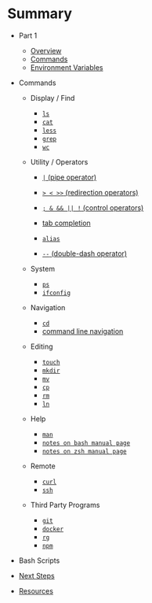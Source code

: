 # Summary

* Part 1
    * [Overview](/lessons/00-shells-terminals-command-lines.md)
    * [Commands](/lessons/00-commands.md)
    * [Environment Variables](/lessons/99-environment-variables.md)

* Commands
    * Display / Find
      * [`ls`](/commands/display/ls.md)
      * [`cat`](/commands/display/cat.md)
      * [`less`](/commands/display/less.md)
      * [`grep`](/commands/display/grep.md)
      * [`wc`](/commands/display/wc.md)

    * Utility / Operators
      * [`|` (pipe operator)](/commands/utility/pipe.md)
      * [`> < >>` (redirection operators)](/commands/utility/redirection.md)
      * [`; & && || !` (control operators)](/commands/utility/control.md)

      * [tab completion](/commands/utility/tab-completion.md)
      * [`alias`](/commands/utility/alias.md)
      * [`--` (double-dash operator)](/commands/utility/double-dash.md)

    * System
      * [`ps`](/commands/system/ps.md)
      * [`ifconfig`](/commands/system/ifconfig.md)

    * Navigation
      * [`cd`](/commands/navigation/cd.md)
      * [command line navigation](/commands/navigation/cl-navigation.md)

    * Editing
      * [`touch`](/commands/edit/touch.md)
      * [`mkdir`](/commands/edit/mkdir.md)
      * [`mv`](/commands/edit/mv.md)
      * [`cp`](/commands/edit/cp.md)
      * [`rm`](/commands/edit/rm.md)
      * [`ln`](/commands/edit/ln.md)

    * Help
      * [`man`](/commands/help/man.md)
      * [`notes on bash manual page`](/commands/help/man-bash.md)
      * [`notes on zsh manual page`](/commands/help/man-zsh.md)

    * Remote
      * [`curl`](/commands/remote/curl.md)
      * [`ssh`](/commands/remote/ssh.md)

    * Third Party Programs
        * [`git`](/commands/third-party/git.md)
        * [`docker`](/commands/third-party/docker.md)
        * [`rg`](/commands/third-party/rg.md)
        * [`npm`](/commands/third-party/npm.md)

* Bash Scripts

* [Next Steps](lessons/99-next-steps.md)

* [Resources](resources.md)




